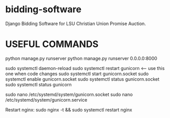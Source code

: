 # bidding-software
Django Bidding Software for LSU Christian Union Promise Auction.

# USEFUL COMMANDS

python manage.py runserver
python manage.py runserver 0.0.0.0:8000

sudo systemctl daemon-reload
sudo systemctl restart gunicorn <—— use this one when code changes
sudo systemctl start gunicorn.socket
sudo systemctl enable gunicorn.socket
sudo systemctl status gunicorn.socket
sudo systemctl status gunicorn

sudo nano /etc/systemd/system/gunicorn.socket
sudo nano /etc/systemd/system/gunicorn.service

Restart nginx: sudo nginx -t && sudo systemctl restart nginx
